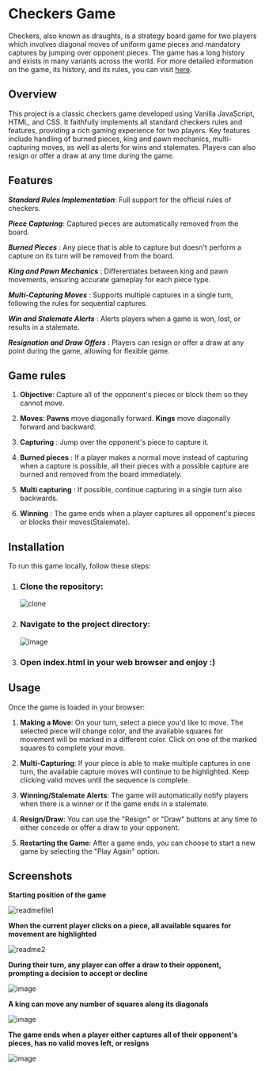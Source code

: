 
# Checkers Game


Checkers, also known as draughts, is a strategy board game for two players which involves diagonal moves of uniform game pieces and mandatory captures by jumping over opponent pieces. The game has a long history and exists in many variants across the world. For more detailed information on the game, its history, and its rules, you can visit [here](https://en.wikipedia.org/wiki/Checkers).



## Overview
This project is a classic checkers game developed using Vanilla JavaScript, HTML, and CSS. It faithfully implements all standard checkers rules and features, providing a rich gaming experience for two players. Key features include handling of burned pieces, king and pawn mechanics, multi-capturing moves, as well as alerts for wins and stalemates. Players can also resign or offer a draw at any time during the game.



## Features

***Standard Rules Implementation***: Full support for the official rules of checkers.

***Piece Capturing***: Captured pieces are automatically removed from the board.

***Burned Pieces*** : Any piece that is able to capture but doesn't perform a capture on its turn will be removed from the board.

***King and Pawn Mechanics*** : Differentiates between king and pawn movements, ensuring accurate gameplay for each piece type.

***Multi-Capturing Moves*** : Supports multiple captures in a single turn, following the rules for sequential captures.

***Win and Stalemate Alerts*** : Alerts players when a game is won, lost, or results in a stalemate.

***Resignation and Draw Offers*** : Players can resign or offer a draw at any point during the game, allowing for flexible game.


## Game rules 

1. **Objective**: Capture all of the opponent's pieces or block them so they cannot move.

2. **Moves**: **Pawns** move diagonally forward. **Kings** move diagonally forward and backward.
   
3. **Capturing** : Jump over the opponent's piece to capture it.  

4. **Burned pieces** : If a player makes a normal move instead of capturing when a capture is possible, all their pieces with a possible capture are burned and removed from the board immediately.  

5. **Multi capturing** : If possible, continue capturing in a single turn also backwards.  

6. **Winning** : The game ends when a player captures all opponent's pieces or blocks their moves(Stalemate).

## Installation

To run this game locally, follow these steps:  
1. ### Clone the repository:

   ![clone](https://github.com/user-attachments/assets/0c8cba4b-a081-4db1-a6e0-740c7d13edd2)

2. ### Navigate to the project directory:

   ![image](https://github.com/ayubix/Checkers-game/assets/86429159/ae0ccde8-4e77-4378-9f84-ef063ca7710f)


3. ### Open index.html in your web browser and enjoy :)


## Usage

Once the game is loaded in your browser:  

1. **Making a Move**: On your turn, select a piece you'd like to move. The selected piece will change color, and the available squares for movement will be marked in a different color. Click on one of the marked squares to complete your move.
 
2. **Multi-Capturing**: If your piece is able to make multiple captures in one turn, the available capture moves will continue to be highlighted. Keep clicking valid moves until the sequence is complete.

3. **Winning/Stalemate Alerts**: The game will automatically notify players when there is a winner or if the game ends in a stalemate.

4. **Resign/Draw**: You can use the "Resign" or "Draw" buttons at any time to either concede or offer a draw to your opponent.
 
5. **Restarting the Game**:  After a game ends, you can choose to start a new game by selecting the "Play Again" option.



## Screenshots

**Starting position of the game**  


![readmefile1](https://github.com/ayubix/Checkers-game/assets/86429159/5afc1ede-952b-450f-9e5e-ee15f29a7fe3)




**When the current player clicks on a piece, all available squares for movement are highlighted**  

![readme2](https://github.com/ayubix/Checkers-game/assets/86429159/3dbca1ae-23f5-4153-b0e0-2114bb0303cd)



**During their turn, any player can offer a draw to their opponent, prompting a decision to accept or decline** 

![image](https://github.com/ayubix/Checkers-game/assets/86429159/887defbf-3d83-4b29-aef5-5c693ecfe477)




**A king can move any number of squares along its diagonals**

![image](https://github.com/ayubix/Checkers-game/assets/86429159/cee4081b-1476-4f67-8b5b-32cefe1f451a)


**The game ends when a player either captures all of their opponent's pieces, has no valid moves left, or resigns**

![image](https://github.com/ayubix/Checkers-game/assets/86429159/9a3ec4fc-964d-46f5-af51-2ade6f3f28f6)
